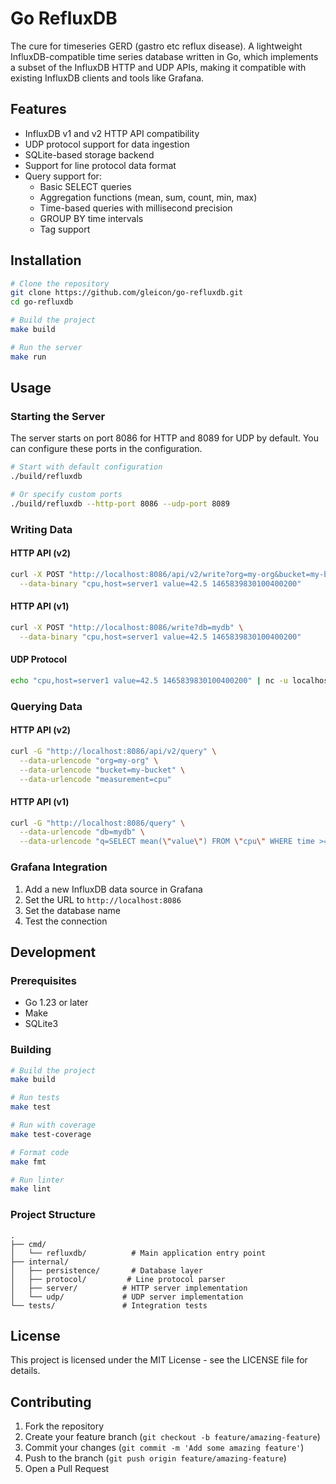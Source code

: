 # Go RefluxDB

The cure for timeseries GERD (gastro etc reflux disease). A lightweight InfluxDB-compatible time series database written in Go, which implements a subset of the InfluxDB HTTP and UDP APIs, making it compatible with existing InfluxDB clients and tools like Grafana.

## Features

- InfluxDB v1 and v2 HTTP API compatibility
- UDP protocol support for data ingestion
- SQLite-based storage backend
- Support for line protocol data format
- Query support for:
  - Basic SELECT queries
  - Aggregation functions (mean, sum, count, min, max)
  - Time-based queries with millisecond precision
  - GROUP BY time intervals
  - Tag support

## Installation

```bash
# Clone the repository
git clone https://github.com/gleicon/go-refluxdb.git
cd go-refluxdb

# Build the project
make build

# Run the server
make run
```

## Usage

### Starting the Server

The server starts on port 8086 for HTTP and 8089 for UDP by default. You can configure these ports in the configuration.

```bash
# Start with default configuration
./build/refluxdb

# Or specify custom ports
./build/refluxdb --http-port 8086 --udp-port 8089
```

### Writing Data

#### HTTP API (v2)

```bash
curl -X POST "http://localhost:8086/api/v2/write?org=my-org&bucket=my-bucket" \
  --data-binary "cpu,host=server1 value=42.5 1465839830100400200"
```

#### HTTP API (v1)

```bash
curl -X POST "http://localhost:8086/write?db=mydb" \
  --data-binary "cpu,host=server1 value=42.5 1465839830100400200"
```

#### UDP Protocol

```bash
echo "cpu,host=server1 value=42.5 1465839830100400200" | nc -u localhost 8089
```

### Querying Data

#### HTTP API (v2)

```bash
curl -G "http://localhost:8086/api/v2/query" \
  --data-urlencode "org=my-org" \
  --data-urlencode "bucket=my-bucket" \
  --data-urlencode "measurement=cpu"
```

#### HTTP API (v1)

```bash
curl -G "http://localhost:8086/query" \
  --data-urlencode "db=mydb" \
  --data-urlencode "q=SELECT mean(\"value\") FROM \"cpu\" WHERE time >= now() - 1h GROUP BY time(5m) fill(null)"
```

### Grafana Integration

1. Add a new InfluxDB data source in Grafana
2. Set the URL to `http://localhost:8086`
3. Set the database name
4. Test the connection

## Development

### Prerequisites

- Go 1.23 or later
- Make
- SQLite3

### Building

```bash
# Build the project
make build

# Run tests
make test

# Run with coverage
make test-coverage

# Format code
make fmt

# Run linter
make lint
```

### Project Structure

```
.
├── cmd/
│   └── refluxdb/          # Main application entry point
├── internal/
│   ├── persistence/       # Database layer
│   ├── protocol/         # Line protocol parser
│   ├── server/          # HTTP server implementation
│   └── udp/             # UDP server implementation
└── tests/               # Integration tests
```

## License

This project is licensed under the MIT License - see the LICENSE file for details.

## Contributing

1. Fork the repository
2. Create your feature branch (`git checkout -b feature/amazing-feature`)
3. Commit your changes (`git commit -m 'Add some amazing feature'`)
4. Push to the branch (`git push origin feature/amazing-feature`)
5. Open a Pull Request
